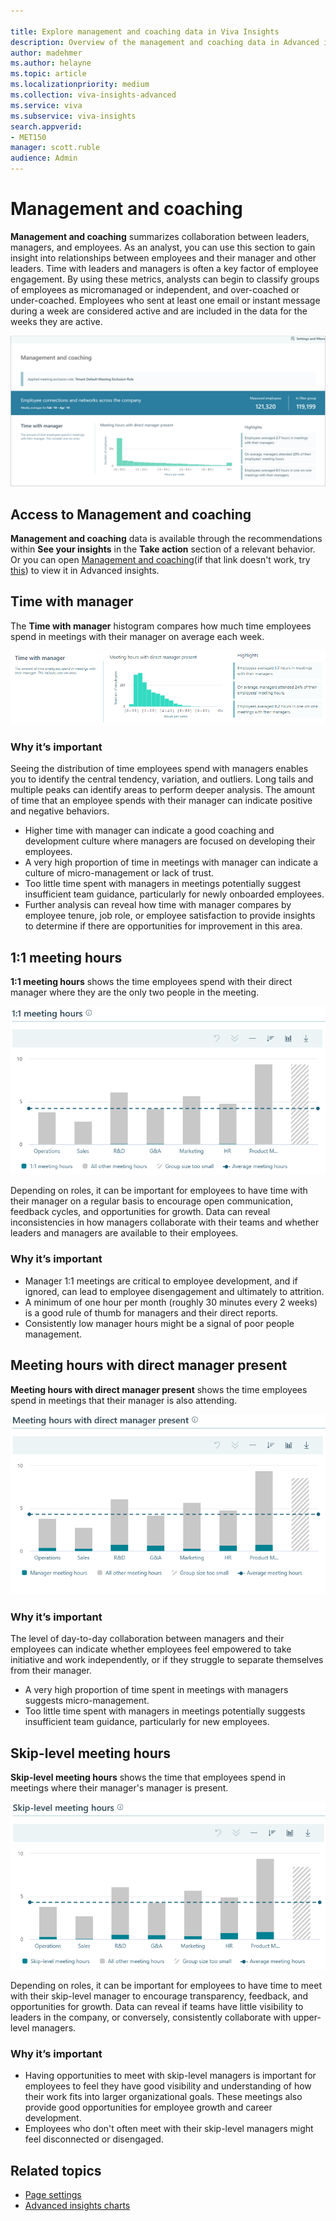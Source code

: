 ```yaml
---

title: Explore management and coaching data in Viva Insights
description: Overview of the management and coaching data in Advanced insights with Viva Insights
author: madehmer
ms.author: helayne
ms.topic: article
ms.localizationpriority: medium 
ms.collection: viva-insights-advanced 
ms.service: viva 
ms.subservice: viva-insights 
search.appverid: 
- MET150 
manager: scott.ruble
audience: Admin
---
```


# Management and coaching

**Management and coaching** summarizes collaboration between leaders, managers, and employees. As an analyst, you can use this section to gain insight into relationships between employees and their manager and other leaders. Time with leaders and managers is often a key factor of employee engagement. By using these metrics, analysts can begin to classify groups of employees as micromanaged or independent, and over-coached or under-coached. Employees who sent at least one email or instant message during a week are considered active and are included in the data for the weeks they are active.

![Management and coaching.](../images/wpa/use/management-coaching.png)

## Access to Management and coaching

**Management and coaching** data is available through the recommendations within **See your insights** in the **Take action** section of a relevant behavior. Or you can open [Management and coaching](https://workplaceanalytics.office.com/en-us/Home/OrganizationalResiliency/ManagementCoaching)(if that link doesn't work, try [this](https://workplaceanalytics-eu.office.com/en-us/Home/OrganizationalResiliency/ManagementCoaching)) to view it in Advanced insights.

## Time with manager

The **Time with manager** histogram compares how much time employees spend in meetings with their manager on average each week.

![Time with manager.](../images/wpa/use/12-time-with-manager.png)

### Why it’s important

Seeing the distribution of time employees spend with managers enables you to identify the central tendency, variation, and outliers. Long tails and multiple peaks can identify areas to perform deeper analysis. The amount of time that an employee spends with their manager can indicate positive and negative behaviors.

* Higher time with manager can indicate a good coaching and development culture where managers are focused on developing their employees.
* A very high proportion of time in meetings with manager can indicate a culture of micro-management or lack of trust.
* Too little time spent with managers in meetings potentially suggest insufficient team guidance, particularly for newly onboarded employees.
* Further analysis can reveal how time with manager compares by employee tenure, job role, or employee satisfaction to provide insights to determine if there are opportunities for improvement in this area.

## 1:1 meeting hours

**1:1 meeting hours** shows the time employees spend with their direct manager where they are the only two people in the meeting.

![1:1 meeting hours.](../images/wpa/use/13-1-1-meeting-hours.png)

Depending on roles, it can be important for employees to have time with their manager on a regular basis to encourage open communication, feedback cycles, and opportunities for growth. Data can reveal inconsistencies in how managers collaborate with their teams and whether leaders and managers are available to their employees.

### Why it’s important

* Manager 1:1 meetings are critical to employee development, and if ignored, can lead to employee disengagement and ultimately to attrition.
* A minimum of one hour per month (roughly 30 minutes every 2 weeks) is a good rule of thumb for managers and their direct reports.
* Consistently low manager hours might be a signal of poor people management.

## Meeting hours with direct manager present

**Meeting hours with direct manager present** shows the time employees spend in meetings that their manager is also attending.

![Meeting hours with direct manager present.](../images/wpa/use/14-meeting-hours-with-direct-mgr.png)

### Why it’s important

The level of day-to-day collaboration between managers and their employees can indicate whether employees feel empowered to take initiative and work independently, or if they struggle to separate themselves from their manager.

* A very high proportion of time spent in meetings with managers suggests micro-management.
* Too little time spent with managers in meetings potentially suggests insufficient team guidance, particularly for new employees.

## Skip-level meeting hours

**Skip-level meeting hours** shows the time that employees spend in meetings where their manager's manager is present.

![Skip-level meeting hours.](../images/wpa/use/15-skip-level-meeting-hours.png)

Depending on roles, it can be important for employees to have time to meet with their skip-level manager to encourage transparency, feedback, and opportunities for growth. Data can reveal if teams have little visibility to leaders in the company, or conversely, consistently collaborate with upper-level managers.

### Why it’s important

* Having opportunities to meet with skip-level managers is important for employees to feel they have good visibility and understanding of how their work fits into larger organizational goals. These meetings also provide good opportunities for employee growth and career development.
* Employees who don't often meet with their skip-level managers might feel disconnected or disengaged.

## Related topics

* [Page settings](../use/explore-page-settings.md)
* [Advanced insights charts](../use/chart-types.md)
